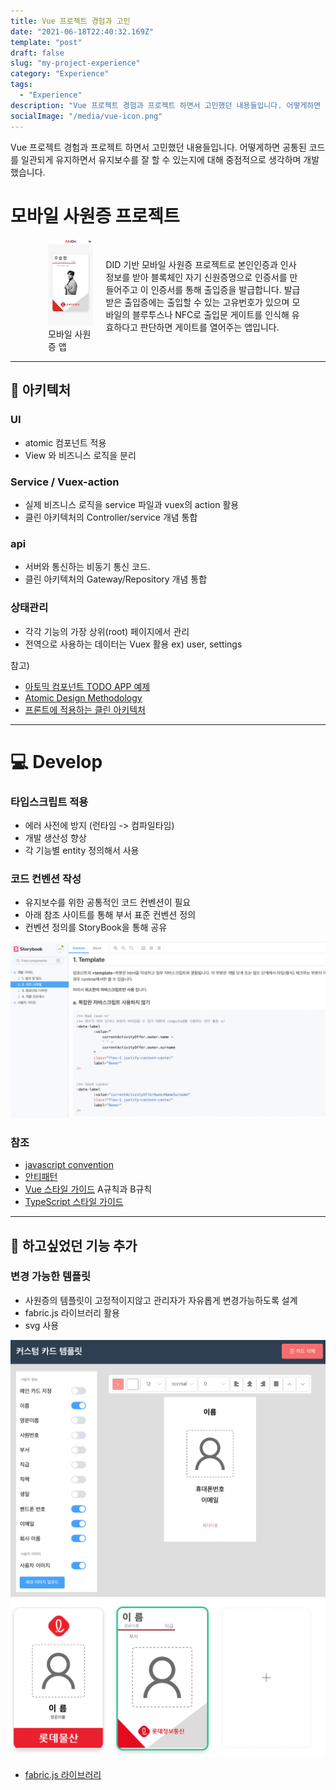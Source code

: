 ```yaml
---
title: Vue 프로젝트 경험과 고민
date: "2021-06-18T22:40:32.169Z"
template: "post"
draft: false
slug: "my-project-experience"
category: "Experience"
tags:
  - "Experience"
description: "Vue 프로젝트 경험과 프로젝트 하면서 고민했던 내용들입니다. 어떻게하면 공통된 코드를 일관되게 유지하면서 유지보수를 잘 할 수 있는지에 대해 중점적으로 다루었습니다."
socialImage: "/media/vue-icon.png"
---
```


Vue 프로젝트 경험과 프로젝트 하면서 고민했던 내용들입니다. 어떻게하면 공통된 코드를 일관되게 유지하면서 유지보수를 잘 할 수 있는지에 대해 중점적으로 생각하며 개발했습니다.

# 모바일 사원증 프로젝트

<figure style="display: flex; align-items: center;">
  <div style="width:100%; margin: 0 20px;">
        <img src="../../pages/mobile-app.jpg" alt="모바일 사원증 앱" />
        <figcaption>모바일 사원증 앱</figcaption>
        </div>
  <div >
DID 기반 모바일 사원증 프로젝트로 본인인증과 인사 정보를 받아 블록체인 자기 신원증명으로 인증서를 만들어주고 이 인증서를 통해 출입증을 발급합니다. 발급받은 출입증에는 출입할 수 있는 고유번호가 있으며 모바일의 블루투스나 NFC로 출입문 게이트를 인식해 유효하다고 판단하면 게이트를 열어주는 앱입니다.
</div>
</figure>

---

## 🔨 아키텍처

### UI

- atomic 컴포넌트 적용
- View 와 비즈니스 로직을 분리

### Service / Vuex-action

- 실제 비즈니스 로직을 service 파일과 vuex의 action 활용
- 클린 아키텍처의 Controller/service 개념 통합

### api

- 서버와 통신하는 비동기 통신 코드.
- 클린 아키텍처의 Gateway/Repository 개념 통합

### 상태관리

- 각각 기능의 가장 상위(root) 페이지에서 관리
- 전역으로 사용하는 데이터는 Vuex 활용 ex) user, settings

참고)

- [아토믹 컴포넌트 TODO APP 예제](https://velog.io/@thsoon/%EC%93%B8%EB%95%8C%EC%97%86%EC%9D%B4-%EA%B3%A0%ED%80%84%EC%9D%B8-%ED%88%AC%EB%91%90%EB%A6%AC%EC%8A%A4%ED%8A%B8-%EB%A7%8C%EB%93%A4%EA%B8%B0-FE-2.-%EB%B7%B0-%EC%84%A4%EA%B3%84)
- [Atomic Design Methodology](https://atomicdesign.bradfrost.com/chapter-2/)
- [프론트에 적용하는 클린 아키텍처](https://uchanlee.dev/clean-architecture/clean-architecture-for-frontend/)

---

# 💻 Develop

### 타입스크립트 적용

- 에러 사전에 방지 (런타임 -> 컴파일타임)
- 개발 생산성 향상
- 각 기능별 entity 정의해서 사용

### 코드 컨벤션 작성

- 유지보수를 위한 공통적인 코드 컨벤션이 필요
- 아래 참조 사이트를 통해 부서 표준 컨벤션 정의
- 컨벤션 정의를 StoryBook을 통해 공유

![컨벤션 이미지](convention-image.png)

### 참조

- [javascript convention](https://ui.toast.com/fe-guide/ko_CODING-CONVENTION)
- [안티패턴](https://ui.toast.com/fe-guide/ko_ANTI-PATTERN)
- [Vue 스타일 가이드](https://kr.vuejs.org/v2/style-guide/index.html) A규칙과 B규칙
- [TypeScript 스타일 가이드](https://radlohead.gitbook.io/typescript-deep-dive/styleguide)

---

## 🌈 하고싶었던 기능 추가

### 변경 가능한 템플릿

- 사원증의 템플릿이 고정적이지않고 관리자가 자유롭게 변경가능하도록 설계
- fabric.js 라이브러리 활용
- svg 사용

![카드 템플릿 수정](../../pages/card-template.png)
![카드 템플릿 이미지들](../../pages/card-image.png)

- [fabric.js 라이브러리](http://fabricjs.com/)
